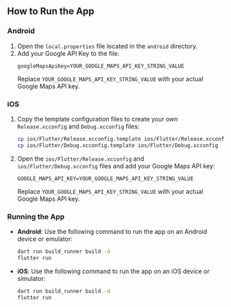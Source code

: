 ## How to Run the App

### Android

1. Open the `local.properties` file located in the `android` directory.
2. Add your Google API Key to the file:
    ```
    googleMapsApiKey=YOUR_GOOGLE_MAPS_API_KEY_STRING_VALUE
    ```
   Replace `YOUR_GOOGLE_MAPS_API_KEY_STRING_VALUE` with your actual Google Maps API key.

### iOS

1. Copy the template configuration files to create your own `Release.xcconfig` and `Debug.xcconfig` files:
    ```sh
    cp ios/Flutter/Release.xcconfig.template ios/Flutter/Release.xcconfig
    cp ios/Flutter/Debug.xcconfig.template ios/Flutter/Debug.xcconfig
    ```

2. Open the `ios/Flutter/Release.xcconfig` and `ios/Flutter/Debug.xcconfig` files and add your Google Maps API key:
    ```xcconfig
    GOOGLE_MAPS_API_KEY=YOUR_GOOGLE_MAPS_API_KEY_STRING_VALUE
    ```
   Replace `YOUR_GOOGLE_MAPS_API_KEY_STRING_VALUE` with your actual Google Maps API key.
   
### Running the App

- **Android**: Use the following command to run the app on an Android device or emulator:
    ```sh
    dart run build_runner build -d 
    flutter run
    ```

- **iOS**: Use the following command to run the app on an iOS device or simulator:
    ```sh
    dart run build_runner build -d 
    flutter run
    ```
